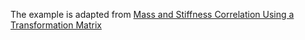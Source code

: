 The example is adapted from [Mass and Stiffness Correlation Using a Transformation Matrix]( https://doi.org/10.3390/infrastructures9060096)
